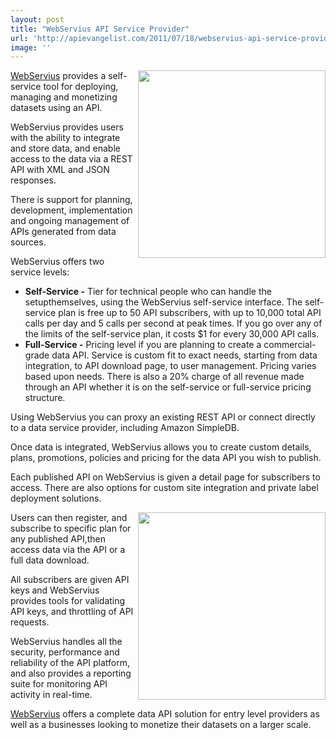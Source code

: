 ```yaml
---
layout: post
title: "WebServius API Service Provider"
url: 'http://apievangelist.com/2011/07/18/webservius-api-service-provider/'
image: ''
---
```


[<img class="c1" src="http://kinlane-productions.s3.amazonaws.com/api-service-providers/webservius/webservius-logo.png" alt="" width="300" align="right" />][1][WebServius][1] provides a self-service tool for deploying, managing and monetizing datasets using an API.

WebServius provides users with the ability to integrate and store data, and enable access to the data via a REST API with XML and JSON responses.

There is support for planning, development, implementation and ongoing management of APIs generated from data sources.

WebServius offers two service levels:

  * **Self-Service -** Tier for technical people who can handle the setupthemselves, using the WebServius self-service interface. The self-service plan is free up to 50 API subscribers, with up to 10,000 total API calls per day and 5 calls per second at peak times. If you go over any of the limits of the self-service plan, it costs $1 for every 30,000 API calls.
  * **Full-Service -** Pricing level if you are planning to create a commercial-grade data API. Service is custom fit to exact needs, starting from data integration, to API download page, to user management. Pricing varies based upon needs.
There is also a 20% charge of all revenue made through an API whether it is on the self-service or full-service pricing structure.

Using WebServius you can proxy an existing REST API or connect directly to a data service provider, including Amazon SimpleDB.

Once data is integrated, WebServius allows you to create custom details, plans, promotions, policies and pricing for the data API you wish to publish.

Each published API on WebServius is given a detail page for subscribers to access. There are also options for custom site integration and private label deployment solutions.

[<img class="c1" src="http://kinlane-productions.s3.amazonaws.com/api-service-providers/webservius/piggybank-monetize-api.png" alt="" width="300" align="right" />][1]Users can then register, and subscribe to specific plan for any published API,then access data via the API or a full data download.

All subscribers are given API keys and WebServius provides tools for validating API keys, and throttling of API requests.

WebServius handles all the security, performance and reliability of the API platform, and also provides a reporting suite for monitoring API activity in real-time.

[WebServius][1] offers a complete data API solution for entry level providers as well as a businesses looking to monetize their datasets on a larger scale.

   [1]: http://www.webservius.com/ (WebServius)
